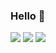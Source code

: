 ### Hello 👏

<img src="https://komarev.com/ghpvc/?username=chengmingmcm&color=brightgreen&label=Views" />

<img src="https://github-readme-stats.vercel.app/api?username=chengmingmcm&show_icons=true" />

<img src="https://github-readme-stats.vercel.app/api/top-langs?username=chengmingmcm&hide_border=true&title_color=000&layout=compact" />
